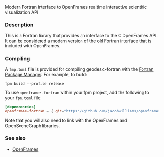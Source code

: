 Modern Fortran interface to OpenFrames realtime interactive scientific visualization API

### Description

This is a Fortran library that provides an interface to the C OpenFrames API. It can be considered a modern version of the old Fortran interface that is included with OpenFrames.

### Compiling

A `fmp.toml` file is provided for compiling geodesic-fortran with the [Fortran Package Manager](https://github.com/fortran-lang/fpm). For example, to build:

```
fpm build --profile release
```

To use `openframes-fortran` within your fpm project, add the following to your `fpm.toml` file:
```toml
[dependencies]
openframes-fortran = { git="https://github.com/jacobwilliams/openframes-fortran.git" }
```

Note that you will also need to link with the OpenFrames and OpenSceneGraph libraries.

### See also
 * [OpenFrames](https://github.com/ravidavi/OpenFrames)
